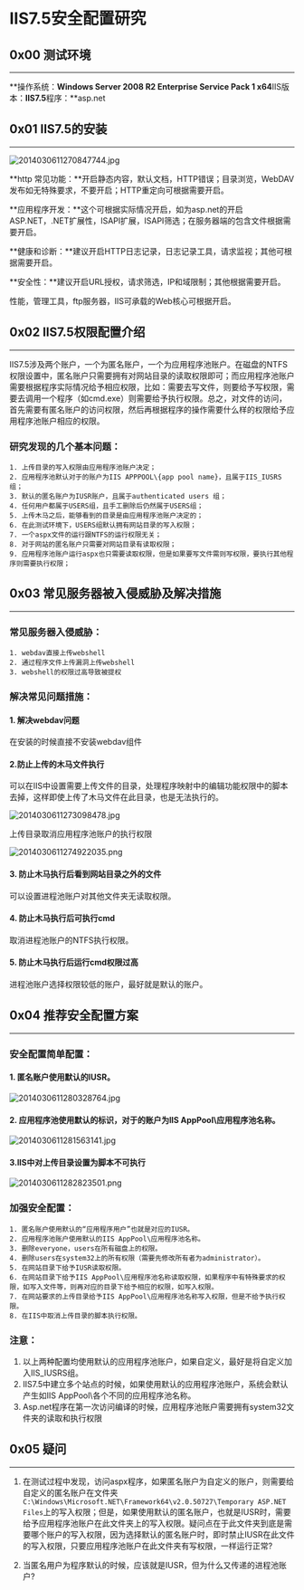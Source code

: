 # IIS7.5安全配置研究

0x00 测试环境
---------

* * *

**操作系统：**Windows Server 2008 R2 Enterprise Service Pack 1 x64**IIS版本：**IIS7.5**程序：**asp.net

0x01 IIS7.5的安装
--------------

* * *

![2014030611270847744.jpg](http://drops.javaweb.org/uploads/images/5150e6314f1f0a6530d322ec5205ddb577963c76.jpg)

**http 常见功能：**开启静态内容，默认文档，HTTP错误；目录浏览，WebDAV发布如无特殊要求，不要开启；HTTP重定向可根据需要开启。

**应用程序开发：**这个可根据实际情况开启，如为asp.net的开启ASP.NET，.NET扩展性，ISAPI扩展，ISAPI筛选；在服务器端的包含文件根据需要开启。

**健康和诊断：**建议开启HTTP日志记录，日志记录工具，请求监视；其他可根据需要开启。

**安全性：**建议开启URL授权，请求筛选，IP和域限制；其他根据需要开启。

性能，管理工具，ftp服务器，IIS可承载的Web核心可根据开启。

0x02 IIS7.5权限配置介绍
-----------------

* * *

IIS7.5涉及两个账户，一个为匿名账户，一个为应用程序池账户。在磁盘的NTFS权限设置中，匿名账户只需要拥有对网站目录的读取权限即可；而应用程序池账户需要根据程序实际情况给予相应权限，比如：需要去写文件，则要给予写权限，需要去调用一个程序（如cmd.exe）则需要给予执行权限。总之，对文件的访问，首先需要有匿名账户的访问权限，然后再根据程序的操作需要什么样的权限给予应用程序池账户相应的权限。

### 研究发现的几个基本问题：

```
1. 上传目录的写入权限由应用程序池账户决定；
2. 应用程序池默认对于的账户为IIS APPPOOL\{app pool name}，且属于IIS_IUSRS组；
3. 默认的匿名账户为IUSR账户，且属于authenticated users 组；
4. 任何用户都属于USERS组，且手工删除后仍然属于USERS组；
5. 上传木马之后，能够看到的目录是由应用程序池账户决定的；
6. 在此测试环境下，USERS组默认拥有网站目录的写入权限；
7. 一个aspx文件的运行跟NTFS的运行权限无关；
8. 对于网站的匿名账户只需要对网站目录有读取权限；
9. 应用程序池账户运行aspx也只需要读取权限，但是如果要写文件需则写权限，要执行其他程序则需要执行权限；

```

0x03 常见服务器被入侵威胁及解决措施
--------------------

* * *

### 常见服务器入侵威胁：

```
1. webdav直接上传webshell
2. 通过程序文件上传漏洞上传webshell
3. webshell的权限过高导致被提权

```

### 解决常见问题措施：

#### 1. 解决webdav问题

在安装的时候直接不安装webdav组件

#### 2.防止上传的木马文件执行

可以在IIS中设置需要上传文件的目录，处理程序映射中的编辑功能权限中的脚本去掉，这样即使上传了木马文件在此目录，也是无法执行的。

![2014030611273098478.jpg](http://drops.javaweb.org/uploads/images/dcf177c09a6e5a318a932ecd58fa4666cbc1899c.jpg)

上传目录取消应用程序池账户的执行权限

![2014030611274922035.png](http://drops.javaweb.org/uploads/images/8259094c05501ea0e89f60bd36252b8f1d02aeae.jpg)

#### 3. 防止木马执行后看到网站目录之外的文件

可以设置进程池账户对其他文件夹无读取权限。

#### 4. 防止木马执行后可执行cmd

取消进程池账户的NTFS执行权限。

#### 5. 防止木马执行后运行cmd权限过高

进程池账户选择权限较低的账户，最好就是默认的账户。

0x04 推荐安全配置方案
-------------

* * *

### 安全配置简单配置：

#### 1. 匿名账户使用默认的IUSR。

![2014030611280328764.jpg](http://drops.javaweb.org/uploads/images/0f18745a19efa824f599033d1b8a9abe0faa8de3.jpg)

#### 2. 应用程序池使用默认的标识，对于的账户为IIS AppPool\应用程序池名称。

![2014030611281563141.jpg](http://drops.javaweb.org/uploads/images/381bd7ad10bdae0d5a3896b276ec48f3079f5082.jpg)

#### 3.IIS中对上传目录设置为脚本不可执行

![2014030611282823501.png](http://drops.javaweb.org/uploads/images/612f6c22a6448cf4f6fcace566937525086ed27a.jpg)

### 加强安全配置：

```
1. 匿名账户使用默认的“应用程序用户”也就是对应的IUSR。
2. 应用程序池账户使用默认的IIS AppPool\应用程序池名称。
3. 删除everyone，users在所有磁盘上的权限。
4. 删除users在system32上的所有权限（需要先修改所有者为administrator）。
5. 在网站目录下给予IUSR读取权限。
6. 在网站目录下给予IIS AppPool\应用程序池名称读取权限，如果程序中有特殊要求的权限，如写入文件等，则再对应的目录下给予相应的权限，如写入权限。
7. 在网站要求的上传目录给予IIS AppPool\应用程序池名称写入权限，但是不给予执行权限。
8. 在IIS中取消上传目录的脚本执行权限。

```

### 注意：

1.  以上两种配置均使用默认的应用程序池账户，如果自定义，最好是将自定义加入IIS_IUSRS组。
2.  IIS7.5中建立多个站点的时候，如果使用默认的应用程序池账户，系统会默认产生如IIS AppPool\各个不同的应用程序池名称。
3.  Asp.net程序在第一次访问编译的时候，应用程序池账户需要拥有system32文件夹的读取和执行权限

0x05 疑问
-------

* * *

1.  在测试过程中发现，访问aspx程序，如果匿名账户为自定义的账户，则需要给自定义的匿名账户在文件夹`C:\Windows\Microsoft.NET\Framework64\v2.0.50727\Temporary ASP.NET Files`上的写入权限；但是，如果使用默认的匿名账户，也就是IUSR时，需要给予应用程序池账户在此文件夹上的写入权限。疑问点在于此文件夹到底是需要哪个账户的写入权限，因为选择默认的匿名账户时，即时禁止IUSR在此文件的写入权限，只要应用程序池账户在此文件夹有写权限，一样运行正常?
    
2.  当匿名用户为程序默认的时候，应该就是IUSR，但为什么又传递的进程池账户?